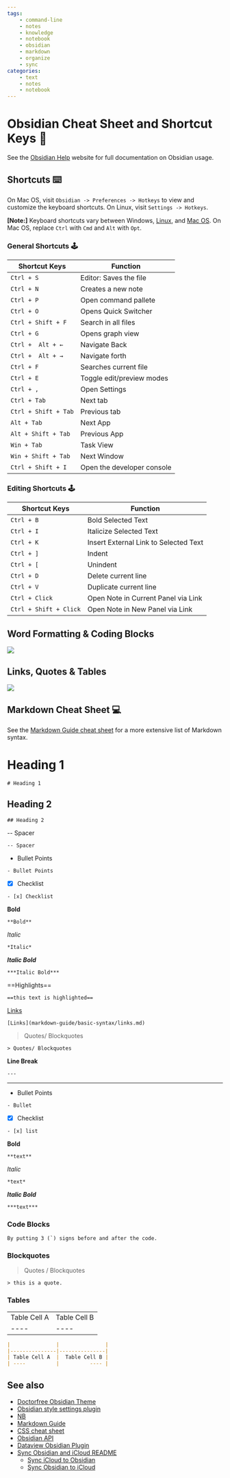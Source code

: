 ```yaml
---
tags: 
    - command-line
    - notes
    - knowledge
    - notebook
    - obsidian
    - markdown
    - organize
    - sync
categories:
    - text
    - notes
    - notebook
---
```


# Obsidian Cheat Sheet and Shortcut Keys 🔮

See the [Obsidian Help](https://help.obsidian.md/Obsidian/Index) website for full documentation on Obsidian usage.

## Shortcuts ⌨️

On Mac OS, visit `Obsidian -> Preferences -> Hotkeys` to view and customize the keyboard shortcuts. On Linux, visit `Settings -> Hotkeys`.

**[Note:]** Keyboard shortcuts vary between Windows, [Linux](../linux/linux.md), and [Mac OS](../macos/macos.md). On Mac OS, replace `Ctrl` with `Cmd` and `Alt` with `Opt`.

### General Shortcuts 🕹️

| **Shortcut Keys**    | **Function**               |
|----------------------|----------------------------|
| `Ctrl + S`           | Editor: Saves the file     |
| `Ctrl + N`           | Creates a new note         |
| `Ctrl + P`           | Open command pallete       |
| `Ctrl + O`           | Opens Quick Switcher       |
| `Ctrl + Shift + F`   | Search in all files        |
| `Ctrl + G`           | Opens graph view           |
| `Ctrl +  Alt + ←`    | Navigate Back              |
| `Ctrl +  Alt + →`    | Navigate forth             |
| `Ctrl + F`           | Searches current file      |
| `Ctrl + E`           | Toggle edit/preview modes  |
| `Ctrl + ,`           | Open Settings              |
| `Ctrl + Tab`         | Next tab                   |
| `Ctrl + Shift + Tab` | Previous tab               |
| `Alt + Tab`          | Next App                   |
| `Alt + Shift + Tab`  | Previous App               |
| `Win + Tab`          | Task View                  |
| `Win + Shift + Tab`  | Next Window                |
| `Ctrl + Shift + I`   | Open the developer console |

### Editing Shortcuts 🕹️

| **Shortcut Keys**      | **Function**                          |
|------------------------|---------------------------------------|
| `Ctrl + B`             | Bold Selected Text                    |
| `Ctrl + I`             | Italicize Selected Text               |
| `Ctrl + K`             | Insert External Link to Selected Text |
| `Ctrl + ]`             | Indent                                |
| `Ctrl + [`             | Unindent                              |
| `Ctrl + D`             | Delete current line                   |
| `Ctrl + V`             | Duplicate current line                |
| `Ctrl + Click`         | Open Note in Current Panel via Link   |
| `Ctrl + Shift + Click` | Open Note in New Panel via Link       |

## Word Formatting & Coding Blocks

![](assets/obs1.png)

## Links, Quotes & Tables

![](assets/obs2.png)

## Markdown Cheat Sheet 💻

See the [Markdown Guide cheat sheet](markdown-guide/cheat-sheet.md) for a more extensive list of Markdown syntax.

# Heading 1
 
```# Heading 1 ```

## Heading 2

```## Heading 2 ```

-- Spacer  

```-- Spacer```

- Bullet Points

```- Bullet Points```

- [x] Checklist

```- [x] Checklist```

**Bold**

```**Bold**```

*Italic*

```*Italic*```

***Italic Bold***

```***Italic Bold***```

==Highlights==

```==this text is highlighted==```

[Links](markdown-guide/basic-syntax/links.md)

```[Links](markdown-guide/basic-syntax/links.md)```

> Quotes/ Blockquotes

```> Quotes/ Blockquotes```

**Line Break**

``` ---  ```

---

- Bullet Points

``` - Bullet  ```

- [X] Checklist

``` - [x] list  ```

**Bold**

``` **text**  ```

*Italic*

```*text*```

***Italic Bold***

```***text***```

### Code Blocks

``` By putting 3 (`) signs before and after the code.  ```

### Blockquotes

> Quotes / Blockquotes

``` > this is a quote.  ```

### Tables

|               |               |
|---------------|---------------|
| Table Cell A  |  Table Cell B |
| ----          |          ---- |

```markdown
|               |               |
|---------------|---------------|
| Table Cell A  |  Table Cell B |
| ----          |          ---- |
```

## See also

- [Doctorfree Obsidian Theme](doctorfree-theme.md)
- [Obsidian style settings plugin](style-settings-plugin.md)
- [NB](../nb.md)
- [Markdown Guide](../markdown-guide/markdown-guide.md)
- [CSS cheat sheet](../css.md)
- [Obsidian API](obsidian-api.md)
- [Dataview Obsidian Plugin](dataview.md)
- [Sync Obsidian and iCloud README](rsync-obsidian-to-icloud/README.md)
    - [Sync iCloud to Obsidian](rsync-obsidian-to-icloud/rsync-icloud-to-obsidian.sh.md)
    - [Sync Obsidian to iCloud](rsync-obsidian-to-icloud/rsync-obsidian-to-icloud.sh.md)
